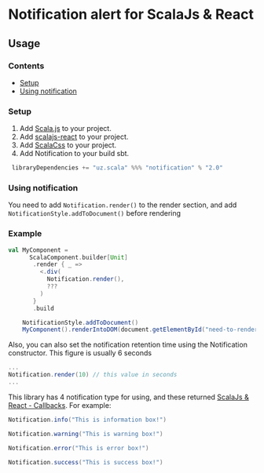 Notification alert for ScalaJs & React
======================================
Usage
-----

### Contents

* [Setup](#setup)
* [Using notification](#using-notification)

### Setup

1. Add [Scala.js](http://www.scala-js.org) to your project.
2. Add [scalajs-react](https://github.com/japgolly/scalajs-react/) to your project.
3. Add [ScalaCss](https://japgolly.github.io/scalacss/book/) to your project.
4. Add Notification to your build sbt.

```scala
 libraryDependencies += "uz.scala" %%% "notification" % "2.0"
```

### Using notification

You need to add `Notification.render()` to the render section, and add `NotificationStyle.addToDocument()` before rendering

### Example

```scala
val MyComponent =
      ScalaComponent.builder[Unit]
       .render { _ =>
         <.div(
           Notification.render(),
           ???
         )
       }
       .build

    NotificationStyle.addToDocument()
    MyComponent().renderIntoDOM(document.getElementById("need-to-render-div-id"))
```

Also, you can also set the notification retention time using the Notification constructor. This figure is usually 6 seconds

```scala
...
Notification.render(10) // this value in seconds
...
```

This library has 4 notification type for using, and these returned [ScalaJs & React - Callbacks](https://github.com/japgolly/scalajs-react/blob/master/doc/CALLBACK.md). For example:
```scala
Notification.info("This is information box!")

Notification.warning("This is warning box!")

Notification.error("This is error box!")

Notification.success("This is success box!")
```